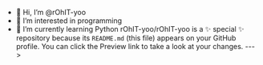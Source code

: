 - 👋 Hi, I’m @rOhIT-yoo
- 👀 I’m interested in programming
- 🌱 I’m currently learning Python
rOhIT-yoo/rOhIT-yoo is a ✨ special ✨ repository because its `README.md` (this file) appears on your GitHub profile.
You can click the Preview link to take a look at your changes.
--->
